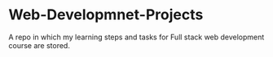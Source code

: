 # Web-Developmnet-Projects
 A repo in which my learning steps and tasks for Full stack web development course are stored.
